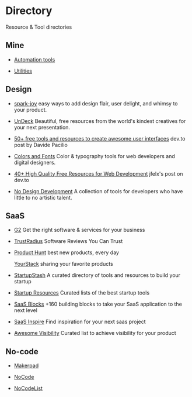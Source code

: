# Directory

Resource & Tool directories

## Mine

- [Automation tools](./automation.md)

- [Utilities](./utilities.md)

## Design

- [spark-joy](https://github.com/sw-yx/spark-joy) easy ways to add design flair, user delight, and whimsy to your product.

- [UnDeck](https://undeck.co/) Beautiful, free resources from the world's kindest creatives for your next presentation.

- [50+ free tools and resources to create awesome user interfaces](https://dev.to/davidepacilio/50-free-tools-and-resources-to-create-awesome-user-interfaces-1c1b) dev.to post by Davide Pacilio

- [Colors and Fonts](https://www.colorsandfonts.com/) Color & typography tools for web developers and digital designers.

- [40+ High Quality Free Resources for Web Development](https://dev.to/jfelx/40-high-quality-free-resources-for-web-development-10o3) jfelx's post on dev.to

- [No Design Development](https://nodesign.dev/) A collection of tools for developers who have little to no artistic talent.

## SaaS

- [G2](https://www.g2.com/) Get the right software & services for your business

- [TrustRadius](https://www.trustradius.com/) Software Reviews You Can Trust

- [Product Hunt](https://www.producthunt.com/) best new products, every day

  [YourStack](https://yourstack.com/) sharing your favorite products

- [StartupStash](https://startupstash.com/) A curated directory of tools and resources to build your startup

- [Startup Resources](https://startupresources.io/) Curated lists of the best startup tools

- [SaaS Blocks](https://saasblocks.io/) +160 building blocks to take your SaaS application to the next level

- [SaaS Inspire](https://saasinspire.com/) Find inspiration for your next saas project

- [Awesome Visibility](https://github.com/dehenne/awesome-visibility) Curated list to achieve visibility for your product

## No-code

- [Makerpad](https://www.makerpad.co/tools)

- [NoCode](https://www.nocode.tech/)

- [NoCodeList](https://nocodelist.co/)
